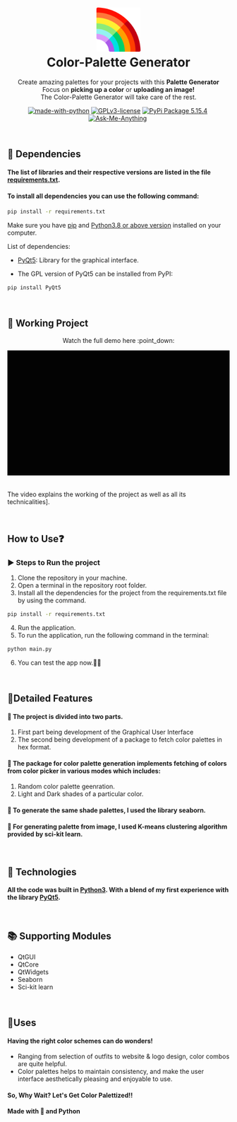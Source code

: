 <h1 align="center">
  <img src="./Images/rainbow.png" width="100px"/><br/>
   Color-Palette Generator
</h1>

<p align="center">Create amazing palettes for your projects with this <b>Palette Generator</b> <br> Focus on <b>picking up a color</b> or <b>uploading an image!</b> <br> The Color-Palette Generator will take care of the rest.</p>

<p align="center"><a href="https://www.python.org/" target="_blank"><img src="https://img.shields.io/badge/Made%20with-Python-yellow.svg" alt="made-with-python" /></a>&nbsp;<a href="http://perso.crans.org/besson/LICENSE.html" target="_blank"><img src="https://img.shields.io/badge/License-GPLv3-blue.svg" alt="GPLv3-license" /></a>&nbsp;<a href="https://pypi.org/project/PyQt5/" target="_blank"><img src="https://img.shields.io/badge/PyQt5-v5.15.4%20-brightgreen" alt="PyPi Package 5.15.4" /></a>&nbsp;<a href="https://github.com/KadariSadhvika903" target="_blank"><img src="https://img.shields.io/badge/Ask%20Me-Anything-1abc9c.svg" alt="Ask-Me-Anything" /></a>&nbsp;</p>

<br>

## 🔨 Dependencies
#### The list of libraries and their respective versions are listed in the file [requirements.txt](requirements.txt).
#### To install all dependencies you can use the following command:
```bash
pip install -r requirements.txt
```

Make sure you have [pip](https://pypi.org/project/pip/) and [Python3.8 or above version](https://www.python.org/) installed on your computer.

List of dependencies:
- [PyQt5](https://pypi.org/project/PyQt5/): Library for the graphical interface.

- The GPL version of PyQt5 can be installed from PyPI:
```bash
pip install PyQt5
```

<br>

## :construction: Working Project

<p align="center"> Watch the full demo here :point_down:</p>

[<p align="center"><a href="https://youtu.be/4T8Bq1fzFX0" target="_blank"><img src="./Images/gif.gif" alt="VIDEO OF PROJECT" /></a>&nbsp;</p>](https://youtu.be/4T8Bq1fzFX0) 
The video explains the working of the project as well as all its technicalities].

<br>

## How to Use:question:
<!-- To use the application one must have Python 3.8 or above version installed in their machine. -->

### :arrow_forward: Steps to Run the project
1. Clone the repository in your machine.
2. Open a terminal in the repository root folder.
3. Install all the dependencies for the project from the requirements.txt file by using the command. 
```bash
pip install -r requirements.txt
```
4. Run the application.
5. To run the application, run the following command in the terminal:
```bash
python main.py
```
6. You can test the app now.:confetti_ball::confetti_ball:

<br>

## 📝Detailed Features
#### 🔰 The project is divided into two parts.
1. First part being development of the Graphical User Interface 
2. The second being development of a package to fetch color palettes in hex format. 
#### 🔰 The package for color palette generation implements fetching of colors from color picker in various modes which includes:
1. Random color palette geenration.
2. Light and Dark shades of a particular color.
#### 🔰 To generate the same shade palettes, I used the library seaborn.
#### 🔰 For generating palette from image, I used K-means clustering algorithm provided by sci-kit learn.

<br>

## 🚀 Technologies
#### All the code was built in [Python3](https://www.python.org/). With a blend of my first experience with the library [PyQt5](https://pypi.org/project/PyQt5/).

<br>

## :books: Supporting Modules
- QtGUI
- QtCore
- QtWidgets
- Seaborn
- Sci-kit learn

<br>

## 🌼Uses
#### Having the right color schemes can do wonders!
- Ranging from selection of outfits to website & logo design, color combos are quite helpful.<br>
- Color palettes helps to maintain consistency, and make the user interface aesthetically pleasing and enjoyable to use.


#### So, Why Wait? Let's Get Color Palettized!!
#### Made with 💙 and Python
